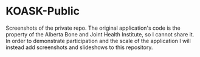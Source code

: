 # KOASK-Public
Screenshots of the private repo. The original application's code is the property of the Alberta Bone and Joint Health Institute, so I cannot share it. In order to demonstrate participation and the scale of the application I will instead add screenshots and slideshows to this repository.
